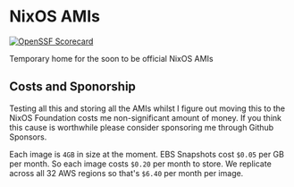 # NixOS AMIs
[![OpenSSF Scorecard](https://api.securityscorecards.dev/projects/github.com/arianvp/amis/badge)](https://securityscorecards.dev/viewer/?uri=github.com/arianvp/amis)

Temporary home for the soon to be official NixOS AMIs

## Costs and Sponorship

Testing all this and storing all the AMIs whilst I figure out moving this to the
NixOS Foundation costs me non-significant amount of money.  If you think this
cause is worthwhile please consider sponsoring me through Github Sponsors.

Each image is `4GB`  in size at the moment. EBS Snapshots cost  `$0.05` per GB
per month. So each image costs `$0.20` per month to store.  We replicate  across
all 32 AWS regions so that's `$6.40` per month per image.
